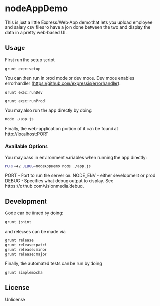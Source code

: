# nodeAppDemo
This is just a little Express/Web-App demo that lets you upload employee and salary csv files to
have a join done between the two and display the data in a pretty web-based UI.

## Usage
First run the setup script

```bash
grunt exec:setup
```

You can then run in prod mode or dev mode.  Dev mode enables 
errorhandler (https://github.com/expressjs/errorhandler).

```bash
grunt exec:runDev
```

```bash
grunt exec:runProd
```

You may also run the app directly by doing:

```bash
node ./app.js
```

Finally, the web-application portion of it can be found at
http://localhost:PORT

### Available Options
You may pass in environment variables when running 
the app directly:

```bash
PORT=42 DEBUG=nodeAppDemo node ./app.js
```

PORT - Port to run the server on.
NODE_ENV - either development or prod
DEBUG - Specifies what debug output to display.  See https://github.com/visionmedia/debug.

## Development
Code can be linted by doing:

```bash
grunt jshint
```

and releases can be made via

```bash
grunt release
grunt release:patch
grunt release:minor
grunt release:major
```

Finally, the automated tests can be run by doing
```bash
grunt simplemocha
```

## License
Unlicense